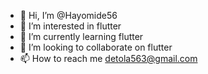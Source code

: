 - 👋 Hi, I’m @Hayomide56
- 👀 I’m interested in flutter
- 🌱 I’m currently learning flutter
- 💞️ I’m looking to collaborate on flutter
- 📫 How to reach me detola563@gmail.com

<!---
Hayomide56/Hayomide56 is a ✨ special ✨ repository because its `README.md` (this file) appears on your GitHub profile.
You can click the Preview link to take a look at your changes.
--->
